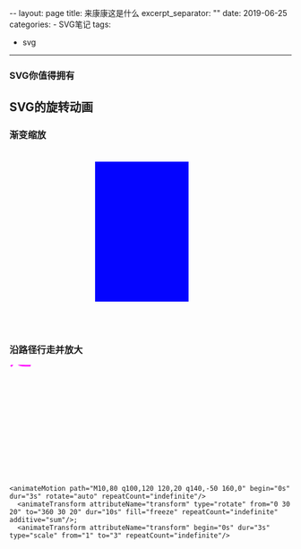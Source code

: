 --
layout: page
title: 来康康这是什么
excerpt_separator: "<!--more-->"
date: 2019-06-25
categories:
     - SVG笔记
tags:
  - svg

---
### SVG你值得拥有
<!--more-->

## SVG的旋转动画

### 渐变缩放
<svg width="320" height="320" xmlns="http://www.w3.org/2000/svg">
  <rect x="20" y="20" width="250" height="250" style="fill:blue">
    <animate attributeType="CSS" attributeName="opacity" from="1" to="0" dur="5s" repeatCount="indefinite" />
	<animate attributeName="x" values="160;40;160" dur="3s" repeatCount="indefinite" />
  </rect>
</svg>


### 沿路径行走并放大
<svg width="360" height="200" xmlns="http://www.w3.org/2000/svg">
  <text font-family="microsoft yahei" font-size="40" x="0" y="0" fill="#ff00ff">走
	  
    <animateMotion path="M10,80 q100,120 120,20 q140,-50 160,0" begin="0s" dur="3s" rotate="auto" repeatCount="indefinite"/>
      <animateTransform attributeName="transform" type="rotate" from="0 30 20" to="360 30 20" dur="10s" fill="freeze" repeatCount="indefinite" additive="sum"/>;
	  <animateTransform attributeName="transform" begin="0s" dur="3s"  type="scale" from="1" to="3" repeatCount="indefinite"/>
	  
  </text>
  <path d="M10,80 q100,120 120,20 q140,-50 160,0" stroke="#cd0000" stroke-width="2" fill="none" />
</svg>
